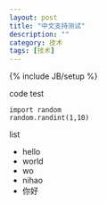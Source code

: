 ```yaml
---
layout: post
title: "中文支持测试"
description: ""
category: 技术
tags: [技术]
---
```

{% include JB/setup %}

code test

	import random
	random.randint(1,10)

list

* hello
* world
* wo
* nihao
* 你好

